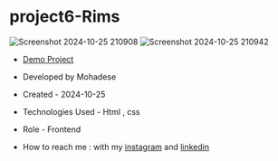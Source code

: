 # project6-Rims

 ![Screenshot 2024-10-25 210908](https://github.com/user-attachments/assets/f5fd4431-f477-4adb-8041-6c59689e4831)
![Screenshot 2024-10-25 210942](https://github.com/user-attachments/assets/35481ec5-88d4-468b-ba95-8a952aaf4adf)

- [Demo Project]( https://mohadsezare-web.github.io/projecr6-Rims/)

- Developed by Mohadese

- Created - 2024-10-25

- Technologies Used - Html , css

- Role - Frontend

- How to reach me : with my [instagram](https://www.instagram.com/mohadsezare_web) and [linkedin](https://www.linkedin.com/in/mohadsezare_web)
